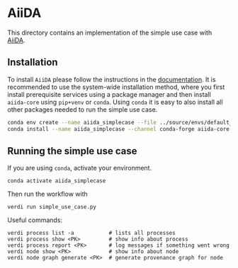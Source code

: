 # AiiDA
This directory contains an implementation of the simple use case with [AiiDA](https://www.aiida.net/).

## Installation
To install `AiiDA` please follow the instructions in the [documentation](https://aiida.readthedocs.io/projects/aiida-core/en/latest/).
It is recommended to use the system-wide installation method, where you first install prerequisite
services using a package manager and then install `aiida-core` using `pip+venv` or `conda`.
Using `conda` it is easy to also install all other packages needed to run the simple use case.
```sh
conda env create --name aiida_simplecase --file ../source/envs/default_env.yaml
conda install --name aiida_simplecase --channel conda-forge aiida-core
```

## Running the simple use case
If you are using `conda`, activate your environment.
```
conda activate aiida_simplecase
```
Then run the workflow with
```
verdi run simple_use_case.py
```
Useful commands:
```
verdi process list -a           # lists all processes
verdi process show <PK>         # show info about process
verdi process report <PK>       # log messages if something went wrong
verdi node show <PK>            # show info about node
verdi node graph generate <PK>  # generate provenance graph for node
```
